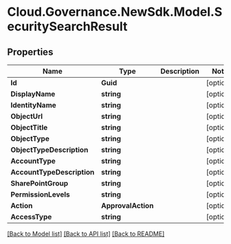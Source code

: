 # Cloud.Governance.NewSdk.Model.SecuritySearchResult
## Properties

Name | Type | Description | Notes
------------ | ------------- | ------------- | -------------
**Id** | **Guid** |  | [optional] 
**DisplayName** | **string** |  | [optional] 
**IdentityName** | **string** |  | [optional] 
**ObjectUrl** | **string** |  | [optional] 
**ObjectTitle** | **string** |  | [optional] 
**ObjectType** | **string** |  | [optional] 
**ObjectTypeDescription** | **string** |  | [optional] 
**AccountType** | **string** |  | [optional] 
**AccountTypeDescription** | **string** |  | [optional] 
**SharePointGroup** | **string** |  | [optional] 
**PermissionLevels** | **string** |  | [optional] 
**Action** | **ApprovalAction** |  | [optional] 
**AccessType** | **string** |  | [optional] 

[[Back to Model list]](../README.md#documentation-for-models) [[Back to API list]](../README.md#documentation-for-api-endpoints) [[Back to README]](../README.md)

